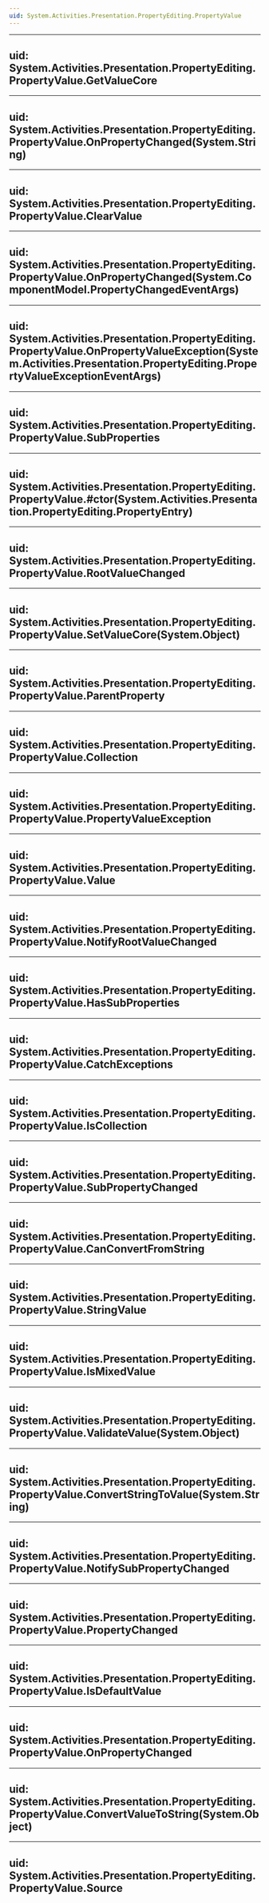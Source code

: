 ```yaml
---
uid: System.Activities.Presentation.PropertyEditing.PropertyValue
---
```


---
uid: System.Activities.Presentation.PropertyEditing.PropertyValue.GetValueCore
---

---
uid: System.Activities.Presentation.PropertyEditing.PropertyValue.OnPropertyChanged(System.String)
---

---
uid: System.Activities.Presentation.PropertyEditing.PropertyValue.ClearValue
---

---
uid: System.Activities.Presentation.PropertyEditing.PropertyValue.OnPropertyChanged(System.ComponentModel.PropertyChangedEventArgs)
---

---
uid: System.Activities.Presentation.PropertyEditing.PropertyValue.OnPropertyValueException(System.Activities.Presentation.PropertyEditing.PropertyValueExceptionEventArgs)
---

---
uid: System.Activities.Presentation.PropertyEditing.PropertyValue.SubProperties
---

---
uid: System.Activities.Presentation.PropertyEditing.PropertyValue.#ctor(System.Activities.Presentation.PropertyEditing.PropertyEntry)
---

---
uid: System.Activities.Presentation.PropertyEditing.PropertyValue.RootValueChanged
---

---
uid: System.Activities.Presentation.PropertyEditing.PropertyValue.SetValueCore(System.Object)
---

---
uid: System.Activities.Presentation.PropertyEditing.PropertyValue.ParentProperty
---

---
uid: System.Activities.Presentation.PropertyEditing.PropertyValue.Collection
---

---
uid: System.Activities.Presentation.PropertyEditing.PropertyValue.PropertyValueException
---

---
uid: System.Activities.Presentation.PropertyEditing.PropertyValue.Value
---

---
uid: System.Activities.Presentation.PropertyEditing.PropertyValue.NotifyRootValueChanged
---

---
uid: System.Activities.Presentation.PropertyEditing.PropertyValue.HasSubProperties
---

---
uid: System.Activities.Presentation.PropertyEditing.PropertyValue.CatchExceptions
---

---
uid: System.Activities.Presentation.PropertyEditing.PropertyValue.IsCollection
---

---
uid: System.Activities.Presentation.PropertyEditing.PropertyValue.SubPropertyChanged
---

---
uid: System.Activities.Presentation.PropertyEditing.PropertyValue.CanConvertFromString
---

---
uid: System.Activities.Presentation.PropertyEditing.PropertyValue.StringValue
---

---
uid: System.Activities.Presentation.PropertyEditing.PropertyValue.IsMixedValue
---

---
uid: System.Activities.Presentation.PropertyEditing.PropertyValue.ValidateValue(System.Object)
---

---
uid: System.Activities.Presentation.PropertyEditing.PropertyValue.ConvertStringToValue(System.String)
---

---
uid: System.Activities.Presentation.PropertyEditing.PropertyValue.NotifySubPropertyChanged
---

---
uid: System.Activities.Presentation.PropertyEditing.PropertyValue.PropertyChanged
---

---
uid: System.Activities.Presentation.PropertyEditing.PropertyValue.IsDefaultValue
---

---
uid: System.Activities.Presentation.PropertyEditing.PropertyValue.OnPropertyChanged
---

---
uid: System.Activities.Presentation.PropertyEditing.PropertyValue.ConvertValueToString(System.Object)
---

---
uid: System.Activities.Presentation.PropertyEditing.PropertyValue.Source
---
